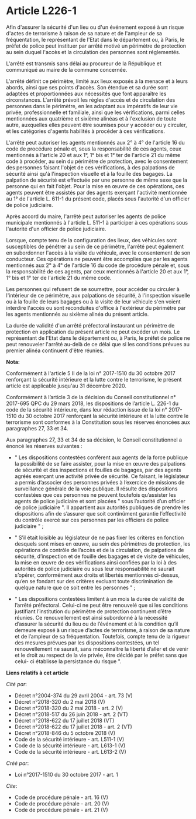 # Article L226-1

Afin d'assurer la sécurité d'un lieu ou d'un événement exposé à un risque d'actes de terrorisme à raison de sa nature et de
l'ampleur de sa fréquentation, le représentant de l'Etat dans le département ou, à Paris, le préfet de police peut instituer
par arrêté motivé un périmètre de protection au sein duquel l'accès et la circulation des personnes sont réglementés. 

L'arrêté est transmis sans délai au procureur de la République et communiqué au maire de la commune concernée. 

L'arrêté définit ce périmètre, limité aux lieux exposés à la menace et à leurs abords, ainsi que ses points d'accès. Son
étendue et sa durée sont adaptées et proportionnées aux nécessités que font apparaître les circonstances. L'arrêté prévoit
les règles d'accès et de circulation des personnes dans le périmètre, en les adaptant aux impératifs de leur vie privée,
professionnelle et familiale, ainsi que les vérifications, parmi celles mentionnées aux quatrième et sixième alinéas et à
l'exclusion de toute autre, auxquelles elles peuvent être soumises pour y accéder ou y circuler, et les catégories d'agents
habilités à procéder à ces vérifications. 

L'arrêté peut autoriser les agents mentionnés aux 2° à 4° de l'article 16 du code de procédure pénale et, sous la
responsabilité de ces agents, ceux mentionnés à l'article 20 et aux 1°, 1° bis et 1° ter de l'article 21 du même code à
procéder, au sein du périmètre de protection, avec le consentement des personnes faisant l'objet de ces vérifications, à des
palpations de sécurité ainsi qu'à l'inspection visuelle et à la fouille des bagages. La palpation de sécurité est effectuée
par une personne de même sexe que la personne qui en fait l'objet. Pour la mise en œuvre de ces opérations, ces agents
peuvent être assistés par des agents exerçant l'activité mentionnée au 1° de l'article L. 611-1 du présent code, placés sous
l'autorité d'un officier de police judiciaire. 

Après accord du maire, l'arrêté peut autoriser les agents de police municipale mentionnés à l'article L. 511-1 à participer à
ces opérations sous l'autorité d'un officier de police judiciaire. 

Lorsque, compte tenu de la configuration des lieux, des véhicules sont susceptibles de pénétrer au sein de ce périmètre,
l'arrêté peut également en subordonner l'accès à la visite du véhicule, avec le consentement de son conducteur. Ces
opérations ne peuvent être accomplies que par les agents mentionnés aux 2° à 4° de l'article 16 du code de procédure pénale
et, sous la responsabilité de ces agents, par ceux mentionnés à l'article 20 et aux 1°, 1° bis et 1° ter de l'article 21 du
même code. 

Les personnes qui refusent de se soumettre, pour accéder ou circuler à l'intérieur de ce périmètre, aux palpations de
sécurité, à l'inspection visuelle ou à la fouille de leurs bagages ou à la visite de leur véhicule s'en voient interdire
l'accès ou sont reconduites d'office à l'extérieur du périmètre par les agents mentionnés au sixième alinéa du présent
article. 

La durée de validité d'un arrêté préfectoral instaurant un périmètre de protection en application du présent article ne peut
excéder un mois. Le représentant de l'Etat dans le département ou, à Paris, le préfet de police ne peut renouveler l'arrêté
au-delà de ce délai que si les conditions prévues au premier alinéa continuent d'être réunies.

**Nota:**

Conformément à l'article 5 II de la loi n° 2017-1510 du 30 octobre 2017 renforçant la sécurité intérieure et la lutte contre
le terrorisme, le présent article est applicable jusqu'au 31 décembre 2020.

Conformément à l’article 3 de la décision du Conseil constitutionnel n° 2017-695 QPC du 29 mars 2018, les dispositions de
l’article L. 226-1 du code de la sécurité intérieure, dans leur rédaction issue de la loi n° 2017-1510 du 30 octobre 2017
renforçant la sécurité intérieure et la lutte contre le terrorisme sont conformes à la Constitution sous les réserves
énoncées aux paragraphes 27, 33 et 34.

Aux paragraphes 27, 33 et 34 de sa décision, le Conseil constitutionnel a énoncé les réserves suivantes :

- " Les dispositions contestées confèrent aux agents de la force publique la possibilité de se faire assister, pour la mise
en œuvre des palpations de sécurité et des inspections et fouilles de bagages, par des agents agréés exerçant une activité
privée de sécurité. Ce faisant, le législateur a permis d’associer des personnes privées à l’exercice de missions de
surveillance générale de la voie publique. Il résulte des dispositions contestées que ces personnes ne peuvent toutefois
qu’assister les agents de police judiciaire et sont placées " sous l’autorité d’un officier de police judiciaire ". Il
appartient aux autorités publiques de prendre les dispositions afin de s’assurer que soit continûment garantie l’effectivité
du contrôle exercé sur ces personnes par les officiers de police judiciaire " ;

- " S’il était loisible au législateur de ne pas fixer les critères en fonction desquels sont mises en œuvre, au sein des
périmètres de protection, les opérations de contrôle de l’accès et de la circulation, de palpations de sécurité, d’inspection
et de fouille des bagages et de visite de véhicules, la mise en œuvre de ces vérifications ainsi confiées par la loi à des
autorités de police judiciaire ou sous leur responsabilité ne saurait s’opérer, conformément aux droits et libertés
mentionnés ci-dessus, qu’en se fondant sur des critères excluant toute discrimination de quelque nature que ce soit entre les
personnes " ;

- " Les dispositions contestées limitent à un mois la durée de validité de l’arrêté préfectoral. Celui-ci ne peut être
renouvelé que si les conditions justifiant l’institution du périmètre de protection continuent d’être réunies. Ce
renouvellement est ainsi subordonné à la nécessité d’assurer la sécurité du lieu ou de l’événement et à la condition qu’il
demeure exposé à un risque d’actes de terrorisme, à raison de sa nature et de l’ampleur de sa fréquentation. Toutefois,
compte tenu de la rigueur des mesures prévues par les dispositions contestées, un tel renouvellement ne saurait, sans
méconnaître la liberté d’aller et de venir et le droit au respect de la vie privée, être décidé par le préfet sans que celui-
ci établisse la persistance du risque ".

**Liens relatifs à cet article**

_Cité par_:

  - Décret n°2004-374 du 29 avril 2004 - art. 73 (V)
  - Décret n°2018-320 du 2 mai 2018 (V)
  - Décret n°2018-320 du 2 mai 2018 - art. 2 (V)
  - Décret n°2018-517 du 26 juin 2018 - art. 2 (VT)
  - Décret n°2018-622 du 17 juillet 2018 (VT)
  - Décret n°2018-622 du 17 juillet 2018 - art. 2 (VT)
  - Décret n°2018-846 du 5 octobre 2018 (V)
  - Code de la sécurité intérieure - art. L511-1 (V)
  - Code de la sécurité intérieure - art. L613-1 (V)
  - Code de la sécurité intérieure - art. L613-2 (V)

_Créé par_:

  - Loi n°2017-1510 du 30 octobre 2017 - art. 1

_Cite_:

  - Code de procédure pénale - art. 16 (V)
  - Code de procédure pénale - art. 20 (V)
  - Code de procédure pénale - art. 21 (V)
